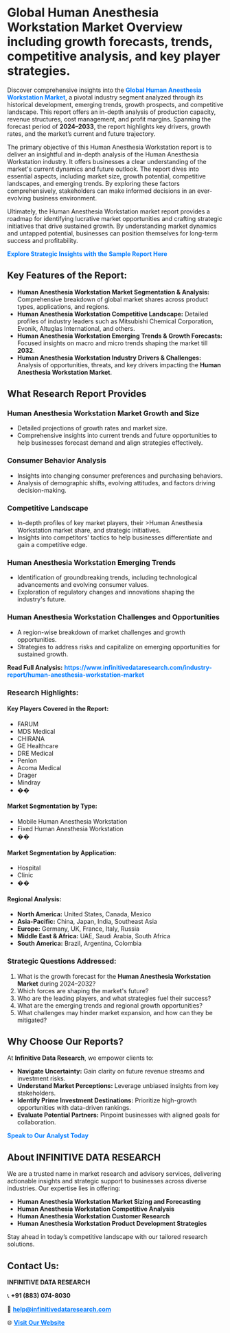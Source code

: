 <h1>Global Human Anesthesia Workstation Market Overview including growth forecasts, trends, competitive analysis, and key player strategies.</h1>
<p>
Discover comprehensive insights into the 
<a href="https://www.infinitivedataresearch.com/industry-report/human-anesthesia-workstation-market" rel="dofollow" style="color: #007BFF; text-decoration: none;"><strong>Global Human Anesthesia Workstation Market</strong></a>, a pivotal industry segment analyzed through its historical development, emerging trends, growth prospects, and competitive landscape. This report offers an in-depth analysis of production capacity, revenue structures, cost management, and profit margins. Spanning the forecast period of <strong>2024–2033</strong>, the report highlights key drivers, growth rates, and the market’s current and future trajectory.
</p>
<p>
The primary objective of this Human Anesthesia Workstation report is to deliver an insightful and in-depth analysis of the Human Anesthesia Workstation industry. It offers businesses a clear understanding of the market's current dynamics and future outlook. The report dives into essential aspects, including market size, growth potential, competitive landscapes, and emerging trends. By exploring these factors comprehensively, stakeholders can make informed decisions in an ever-evolving business environment.
</p>
<p>
Ultimately, the Human Anesthesia Workstation market report provides a roadmap for identifying lucrative market opportunities and crafting strategic initiatives that drive sustained growth. By understanding market dynamics and untapped potential, businesses can position themselves for long-term success and profitability.
</p>
<p>
<a href="https://www.infinitivedataresearch.com/request-sample/reportId=109587" style="color: #007BFF; text-decoration: none;"><strong>Explore Strategic Insights with the Sample Report Here</strong></a>
</p>

<h2>Key Features of the Report:</h2>
<ul>
<li><strong>Human Anesthesia Workstation Market Segmentation & Analysis:</strong> Comprehensive breakdown of global market shares across product types, applications, and regions.</li>
<li><strong>Human Anesthesia Workstation Competitive Landscape:</strong> Detailed profiles of industry leaders such as Mitsubishi Chemical Corporation, Evonik, Altuglas International, and others.</li>
<li><strong>Human Anesthesia Workstation Emerging Trends & Growth Forecasts:</strong> Focused insights on macro and micro trends shaping the market till <strong>2032</strong>.</li>
<li><strong>Human Anesthesia Workstation Industry Drivers & Challenges:</strong> Analysis of opportunities, threats, and key drivers impacting the <strong>Human Anesthesia Workstation Market</strong>.</li>
</ul>

<h2>What Research Report Provides</h2>
<h3>Human Anesthesia Workstation Market Growth and Size</h3>
<ul>
<li>Detailed projections of growth rates and market size.</li>
<li>Comprehensive insights into current trends and future opportunities to help businesses forecast demand and align strategies effectively.</li>
</ul>

<h3>Consumer Behavior Analysis</h3>
<ul>
<li>Insights into changing consumer preferences and purchasing behaviors.</li>
<li>Analysis of demographic shifts, evolving attitudes, and factors driving decision-making.</li>
</ul>

<h3>Competitive Landscape</h3>
<ul>
<li>In-depth profiles of key market players, their >Human Anesthesia Workstation market share, and strategic initiatives.</li>
<li>Insights into competitors' tactics to help businesses differentiate and gain a competitive edge.</li>
</ul>

<h3>Human Anesthesia Workstation Emerging Trends</h3>
<ul>
<li>Identification of groundbreaking trends, including technological advancements and evolving consumer values.</li>
<li>Exploration of regulatory changes and innovations shaping the industry's future.</li>
</ul>

<h3>Human Anesthesia Workstation Challenges and Opportunities</h3>
<ul>
<li>A region-wise breakdown of market challenges and growth opportunities.</li>
<li>Strategies to address risks and capitalize on emerging opportunities for sustained growth.</li>
</ul>
<p><strong>Read Full Analysis:</strong> <a href="https://www.infinitivedataresearch.com/industry-report/human-anesthesia-workstation-market" rel="dofollow" style="color: #007BFF; text-decoration: none;"><strong>https://www.infinitivedataresearch.com/industry-report/human-anesthesia-workstation-market</strong></a></p>
<h3>Research Highlights:</h3>
<h4>Key Players Covered in the Report:</h4>
<ul><li>FARUM</li><li>MDS Medical</li><li>CHIRANA</li><li>GE Healthcare</li><li>DRE Medical</li><li>Penlon</li><li>Acoma Medical</li><li>Drager</li><li>Mindray</li><li>��</li></ul>
<h4>Market Segmentation by Type:</h4>
<ul><li>Mobile Human Anesthesia Workstation</li><li>Fixed Human Anesthesia Workstation</li><li>��</li></ul>
<h4>Market Segmentation by Application:</h4>
<ul><li>Hospital</li><li>Clinic</li><li>��</li></ul>

<h4>Regional Analysis:</h4>
<ul>
<li><strong>North America:</strong> United States, Canada, Mexico</li>
<li><strong>Asia-Pacific:</strong> China, Japan, India, Southeast Asia</li>
<li><strong>Europe:</strong> Germany, UK, France, Italy, Russia</li>
<li><strong>Middle East & Africa:</strong> UAE, Saudi Arabia, South Africa</li>
<li><strong>South America:</strong> Brazil, Argentina, Colombia</li>
</ul>

<h3>Strategic Questions Addressed:</h3>
<ol>
<li>What is the growth forecast for the <strong>Human Anesthesia Workstation Market</strong> during 2024–2032?</li>
<li>Which forces are shaping the market's future?</li>
<li>Who are the leading players, and what strategies fuel their success?</li>
<li>What are the emerging trends and regional growth opportunities?</li>
<li>What challenges may hinder market expansion, and how can they be mitigated?</li>
</ol>

<h2>Why Choose Our Reports?</h2>
<p>At <strong>Infinitive Data Research</strong>, we empower clients to:</p>
<ul>
<li><strong>Navigate Uncertainty:</strong> Gain clarity on future revenue streams and investment risks.</li>
<li><strong>Understand Market Perceptions:</strong> Leverage unbiased insights from key stakeholders.</li>
<li><strong>Identify Prime Investment Destinations:</strong> Prioritize high-growth opportunities with data-driven rankings.</li>
<li><strong>Evaluate Potential Partners:</strong> Pinpoint businesses with aligned goals for collaboration.</li>
</ul>
<p><a href="https://www.infinitivedataresearch.com/industry-report/human-anesthesia-workstation-market" rel="dofollow" style="color: #007BFF; text-decoration: none;"><strong>Speak to Our Analyst Today</strong></a></p>

<h2>About INFINITIVE DATA RESEARCH</h2>
<p>We are a trusted name in market research and advisory services, delivering actionable insights and strategic support to businesses across diverse industries. Our expertise lies in offering:</p>
<ul>
<li><strong>Human Anesthesia Workstation Market Sizing and Forecasting</strong></li>
<li><strong>Human Anesthesia Workstation Competitive Analysis</strong></li>
<li><strong>Human Anesthesia Workstation Customer Research</strong></li>
<li><strong>Human Anesthesia Workstation Product Development Strategies</strong></li>
</ul>
<p>Stay ahead in today’s competitive landscape with our tailored research solutions.</p>

<h2>Contact Us:</h2>
<p><strong>INFINITIVE DATA RESEARCH</strong></p>
<p>📞 <strong>+91 (883) 074-8030</strong></p>
<p>📧 <strong><a href="mailto:help@infinitivedataresearch.com" style="color: #007BFF;">help@infinitivedataresearch.com</a></strong></p>
<p>🌐 <strong><a href="https://www.infinitivedataresearch.com" rel="dofollow" style="color: #007BFF;">Visit Our Website</a></strong></p>